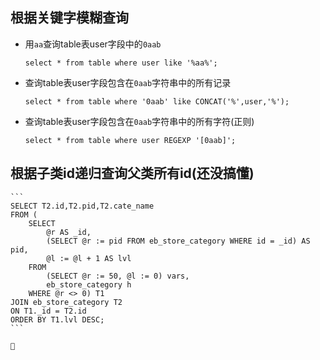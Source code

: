 ## 根据关键字模糊查询
- 用`aa`查询table表user字段中的`0aab`
    ```
    select * from table where user like '%aa%';
    ```
- 查询table表user字段包含在`0aab`字符串中的所有记录
    ```
    select * from table where '0aab' like CONCAT('%',user,'%');
    ```
- 查询table表user字段包含在`0aab`字符串中的所有字符(正则)
    ```
    select * from table where user REGEXP '[0aab]';
    ```
    
## 根据子类id递归查询父类所有id(还没搞懂)
    ```
    SELECT T2.id,T2.pid,T2.cate_name 
    FROM ( 
        SELECT 
            @r AS _id, 
            (SELECT @r := pid FROM eb_store_category WHERE id = _id) AS pid, 
            @l := @l + 1 AS lvl 
        FROM 
            (SELECT @r := 50, @l := 0) vars, 
            eb_store_category h 
        WHERE @r <> 0) T1 
    JOIN eb_store_category T2 
    ON T1._id = T2.id 
    ORDER BY T1.lvl DESC;
    ```
    
    🎉
